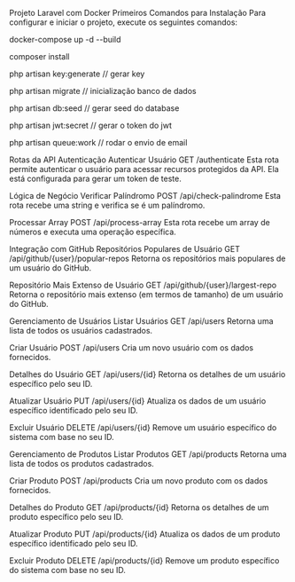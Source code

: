 Projeto Laravel com Docker
Primeiros Comandos para Instalação
Para configurar e iniciar o projeto, execute os seguintes comandos:


docker-compose up -d --build

composer install

php artisan key:generate // gerar key

php artisan migrate // inicialização banco de dados

php artisan db:seed // gerar seed do database

php artisan jwt:secret // gerar o token do jwt

php artisan queue:work // rodar o envio de email


Rotas da API
Autenticação
Autenticar Usuário
GET /authenticate
Esta rota permite autenticar o usuário para acessar recursos protegidos da API. Ela está configurada para gerar um token de teste.

Lógica de Negócio
Verificar Palíndromo
POST /api/check-palindrome
Esta rota recebe uma string e verifica se é um palíndromo.

Processar Array
POST /api/process-array
Esta rota recebe um array de números e executa uma operação específica.

Integração com GitHub
Repositórios Populares de Usuário
GET /api/github/{user}/popular-repos
Retorna os repositórios mais populares de um usuário do GitHub.

Repositório Mais Extenso de Usuário
GET /api/github/{user}/largest-repo
Retorna o repositório mais extenso (em termos de tamanho) de um usuário do GitHub.

Gerenciamento de Usuários
Listar Usuários
GET /api/users
Retorna uma lista de todos os usuários cadastrados.

Criar Usuário
POST /api/users
Cria um novo usuário com os dados fornecidos.

Detalhes do Usuário
GET /api/users/{id}
Retorna os detalhes de um usuário específico pelo seu ID.

Atualizar Usuário
PUT /api/users/{id}
Atualiza os dados de um usuário específico identificado pelo seu ID.

Excluir Usuário
DELETE /api/users/{id}
Remove um usuário específico do sistema com base no seu ID.

Gerenciamento de Produtos
Listar Produtos
GET /api/products
Retorna uma lista de todos os produtos cadastrados.

Criar Produto
POST /api/products
Cria um novo produto com os dados fornecidos.

Detalhes do Produto
GET /api/products/{id}
Retorna os detalhes de um produto específico pelo seu ID.

Atualizar Produto
PUT /api/products/{id}
Atualiza os dados de um produto específico identificado pelo seu ID.

Excluir Produto
DELETE /api/products/{id}
Remove um produto específico do sistema com base no seu ID.

